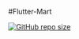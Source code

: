 #Flutter-Mart

[![GitHub repo size](https://img.shields.io/github/repo-size/Yaduttam95/Flutter-Mart)](https://github.com/Yaduttam95/Flutter-Mart/archive/master.zip)
